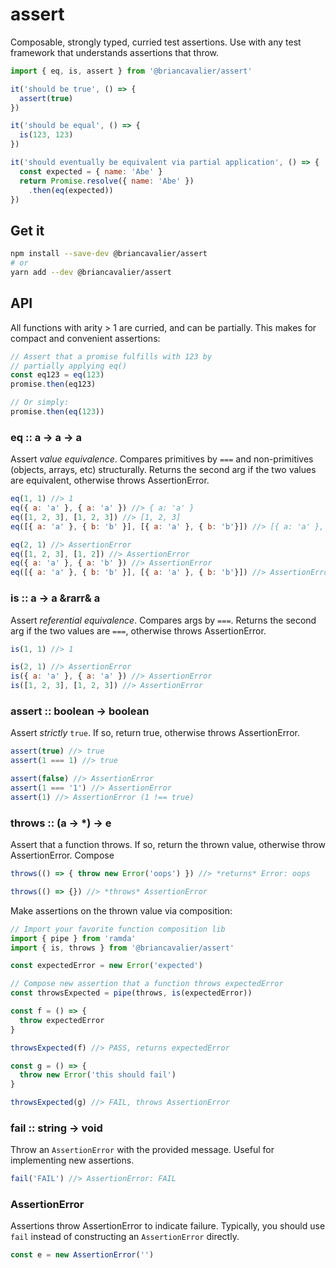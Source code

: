 # assert

Composable, strongly typed, curried test assertions. Use with any test framework that understands assertions that throw.

```js
import { eq, is, assert } from '@briancavalier/assert'

it('should be true', () => {
  assert(true)
})

it('should be equal', () => {
  is(123, 123)
})

it('should eventually be equivalent via partial application', () => {
  const expected = { name: 'Abe' }
  return Promise.resolve({ name: 'Abe' })
    .then(eq(expected))
})
```

## Get it

```sh
npm install --save-dev @briancavalier/assert
# or
yarn add --dev @briancavalier/assert
```

## API

All functions with arity > 1 are curried, and can be partially.  This makes for compact and convenient assertions:
 
```js
// Assert that a promise fulfills with 123 by
// partially applying eq()
const eq123 = eq(123)
promise.then(eq123)

// Or simply:
promise.then(eq(123))
```

### eq :: a &rarr; a &rarr; a

Assert _value equivalence_.  Compares primitives by `===` and non-primitives (objects, arrays, etc) structurally.  Returns the second arg if the two values are equivalent, otherwise throws AssertionError.

```js
eq(1, 1) //> 1
eq({ a: 'a' }, { a: 'a' }) //> { a: 'a' }
eq([1, 2, 3], [1, 2, 3]) //> [1, 2, 3]
eq([{ a: 'a' }, { b: 'b' }], [{ a: 'a' }, { b: 'b'}]) //> [{ a: 'a' }, { b: 'b'}]

eq(2, 1) //> AssertionError
eq([1, 2, 3], [1, 2]) //> AssertionError
eq({ a: 'a' }, { a: 'b' }) //> AssertionError
eq([{ a: 'a' }, { b: 'b' }], [{ a: 'a' }, { b: 'b'}]) //> AssertionError
```

### is :: a &rarr; a &rarr& a

Assert _referential equivalence_.  Compares args by `===`.  Returns the second arg if the two values are `===`, otherwise throws AssertionError.

```js
is(1, 1) //> 1

is(2, 1) //> AssertionError
is({ a: 'a' }, { a: 'a' }) //> AssertionError
is([1, 2, 3], [1, 2, 3]) //> AssertionError
```

### assert :: boolean &rarr; boolean

Assert _strictly_ `true`. If so, return true, otherwise throws AssertionError.

```js
assert(true) //> true
assert(1 === 1) //> true

assert(false) //> AssertionError
assert(1 === '1') //> AssertionError
assert(1) //> AssertionError (1 !== true)
```

### throws :: (a &rarr; *) &rarr; e

Assert that a function throws.  If so, return the thrown value, otherwise throw AssertionError.  Compose

```js
throws(() => { throw new Error('oops') }) //> *returns* Error: oops

throws(() => {}) //> *throws* AssertionError
```

Make assertions on the thrown value via composition:

```js
// Import your favorite function composition lib
import { pipe } from 'ramda'
import { is, throws } from '@briancavalier/assert'

const expectedError = new Error('expected')

// Compose new assertion that a function throws expectedError
const throwsExpected = pipe(throws, is(expectedError))

const f = () => {
  throw expectedError
}

throwsExpected(f) //> PASS, returns expectedError

const g = () => {
  throw new Error('this should fail')
}

throwsExpected(g) //> FAIL, throws AssertionError
```

### fail :: string &rarr; void

Throw an `AssertionError` with the provided message. Useful for implementing new assertions.

```js
fail('FAIL') //> AssertionError: FAIL
```

### AssertionError

Assertions throw AssertionError to indicate failure.  Typically, you should use `fail` instead of constructing an `AssertionError` directly. 

```js
const e = new AssertionError('')
```
